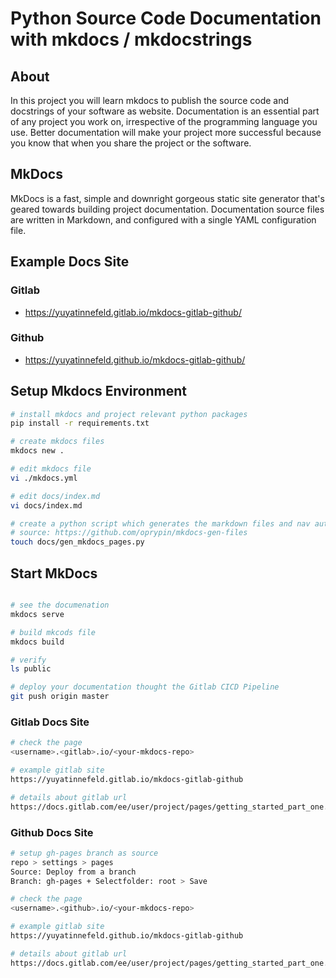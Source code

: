 # Python Source Code Documentation with mkdocs / mkdocstrings

## About
In this project you will learn mkdocs to publish the source code and docstrings of your software as website.
Documentation is an essential part of any project you work on, irrespective of the programming language you use.
Better documentation will make your project more successful because you know that when you share the project or the software. 

## MkDocs
MkDocs is a fast, simple and downright gorgeous static site generator that's geared towards building project documentation.
Documentation source files are written in Markdown, and configured with a single YAML configuration file.

## Example Docs Site

### Gitlab
- https://yuyatinnefeld.gitlab.io/mkdocs-gitlab-github/

### Github
- https://yuyatinnefeld.github.io/mkdocs-gitlab-github/

## Setup Mkdocs Environment
```bash
# install mkdocs and project relevant python packages
pip install -r requirements.txt

# create mkdocs files
mkdocs new .

# edit mkdocs file
vi ./mkdocs.yml

# edit docs/index.md
vi docs/index.md

# create a python script which generates the markdown files and nav automatically
# source: https://github.com/oprypin/mkdocs-gen-files
touch docs/gen_mkdocs_pages.py

```

## Start MkDocs
```bash

# see the documenation
mkdocs serve

# build mkcods file
mkdocs build

# verify
ls public

# deploy your documentation thought the Gitlab CICD Pipeline
git push origin master
```

### Gitlab Docs Site

```bash
# check the page
<username>.<gitlab>.io/<your-mkdocs-repo>

# example gitlab site
https://yuyatinnefeld.gitlab.io/mkdocs-gitlab-github

# details about gitlab url
https://docs.gitlab.com/ee/user/project/pages/getting_started_part_one.html
```


### Github Docs Site

```bash
# setup gh-pages branch as source
repo > settings > pages
Source: Deploy from a branch
Branch: gh-pages + Selectfolder: root > Save

# check the page
<username>.<github>.io/<your-mkdocs-repo>

# example gitlab site
https://yuyatinnefeld.github.io/mkdocs-gitlab-github

# details about gitlab url
https://docs.gitlab.com/ee/user/project/pages/getting_started_part_one.html
```